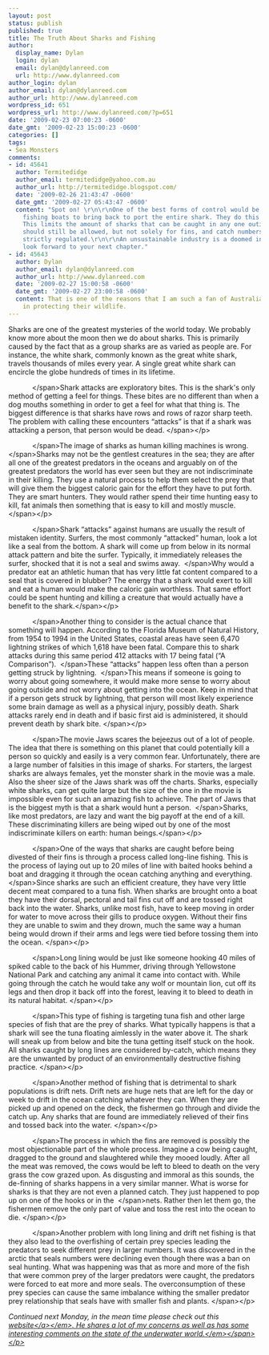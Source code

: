 ```yaml
---
layout: post
status: publish
published: true
title: The Truth About Sharks and Fishing
author:
  display_name: Dylan
  login: dylan
  email: dylan@dylanreed.com
  url: http://www.dylanreed.com
author_login: dylan
author_email: dylan@dylanreed.com
author_url: http://www.dylanreed.com
wordpress_id: 651
wordpress_url: http://www.dylanreed.com/?p=651
date: '2009-02-23 07:00:23 -0600'
date_gmt: '2009-02-23 15:00:23 -0600'
categories: []
tags:
- Sea Monsters
comments:
- id: 45641
  author: Termitedidge
  author_email: termitedidge@yahoo.com.au
  author_url: http://termitedidge.blogspot.com/
  date: '2009-02-26 21:43:47 -0600'
  date_gmt: '2009-02-27 05:43:47 -0600'
  content: "Spot on! \r\n\r\nOne of the best forms of control would be to require
    fishing boats to bring back to port the entire shark. They do this in Australia.
    This limits the amount of sharks that can be caught in any one outing. Shark fishing
    should still be allowed, but not solely for fins, and catch numbers should be
    strictly regulated.\r\n\r\nAn unsustainable industry is a doomed industry.\r\n\r\nI
    look forward to your next chapter."
- id: 45643
  author: Dylan
  author_email: dylan@dylanreed.com
  author_url: http://www.dylanreed.com
  date: '2009-02-27 15:00:58 -0600'
  date_gmt: '2009-02-27 23:00:58 -0600'
  content: That is one of the reasons that I am such a fan of Australia. They believe
    in protecting their wildlife.
---
```

<p>Sharks are one of the greatest mysteries of the world today. We probably know more about the moon then we do about sharks. This is primarily caused by the fact that as a group sharks are as varied as people are. For instance, the white shark, commonly known as the great white shark, travels thousands of miles every year. A single great white shark can encircle the globe hundreds of times in its lifetime.</p>
<p class="MsoNormal"><span><span>&nbsp;&nbsp;&nbsp;&nbsp;&nbsp;&nbsp;&nbsp;&nbsp;&nbsp;&nbsp;&nbsp; <&#47;span>Shark attacks are exploratory bites. This is the shark's only method of getting a feel for things. These bites are no different than when a dog mouths something in order to get a feel for what that thing is. The biggest difference is that sharks have rows and rows of razor sharp teeth. The problem with calling these encounters &ldquo;attacks&rdquo; is that if a shark was attacking a person, that person would be dead. <&#47;span><&#47;p></p>
<p class="MsoNormal"><span><span>&nbsp;&nbsp;&nbsp;&nbsp;&nbsp;&nbsp;&nbsp;&nbsp;&nbsp;&nbsp;&nbsp; <&#47;span>The image of sharks as human killing machines is wrong.<span>&nbsp; <&#47;span>Sharks may not be the gentlest creatures in the sea; they are after all one of the greatest predators in the oceans and arguably on of the greatest predators the world has ever seen but they are not indiscriminate in their killing. They use a natural process to help them select the prey that will give them the biggest caloric gain for the effort they have to put forth. They are smart hunters. They would rather spend their time hunting easy to kill, fat animals then something that is easy to kill and mostly muscle.<&#47;span><&#47;p></p>
<p class="MsoNormal"><span><span>&nbsp;&nbsp;&nbsp;&nbsp;&nbsp;&nbsp;&nbsp;&nbsp;&nbsp;&nbsp;&nbsp; <&#47;span>Shark &ldquo;attacks&rdquo; against humans are usually the result of mistaken identity. Surfers, the most commonly &ldquo;attacked&rdquo; human, look a lot like a seal from the bottom. A shark will come up from below in its normal attack pattern and bite the surfer. Typically, it immediately releases the surfer, shocked that it is not a seal and swims away.<span>&nbsp; <&#47;span>Why would a predator eat an athletic human that has very little fat content compared to a seal that is covered in blubber? The energy that a shark would exert to kill and eat a human would make the caloric gain worthless. That same effort could be spent hunting and killing a creature that would actually have a benefit to the shark.<&#47;span><&#47;p></p>
<p class="MsoNormal"><span><span>&nbsp;&nbsp;&nbsp;&nbsp;&nbsp;&nbsp;&nbsp;&nbsp;&nbsp;&nbsp;&nbsp; <&#47;span>Another thing to consider is the actual chance that something will happen. According to the Florida Museum of Natural History, from 1954 to 1994 in the United States, coastal areas have seen 6,470 lightning strikes of which 1,618 have been fatal. Compare this to shark attacks during this same period 412 attacks with 17 being fatal (&ldquo;A Comparison&rdquo;).<span>&nbsp; <&#47;span>These &ldquo;attacks&rdquo; happen less often than a person getting struck by lightning.<span>&nbsp; <&#47;span>This means if someone is going to worry about going somewhere, it would make more sense to worry about going outside and not worry about getting into the ocean. Keep in mind that if a person gets struck by lightning, that person will most likely experience some brain damage as well as a physical injury, possibly death. Shark attacks rarely end in death and if basic first aid is administered, it should prevent death by shark bite. <&#47;span><&#47;p></p>
<p class="MsoNormal"><span><span>&nbsp;&nbsp;&nbsp;&nbsp;&nbsp;&nbsp;&nbsp;&nbsp;&nbsp;&nbsp;&nbsp; <&#47;span>The movie Jaws scares the bejeezus out of a lot of people. The idea that there is something on this planet that could potentially kill a person so quickly and easily is a very common fear. Unfortunately, there are a large number of falsities in this image of sharks. For starters, the largest sharks are always females, yet the monster shark in the movie was a male. Also the sheer size of the Jaws shark was off the charts. Sharks, especially white sharks, can get quite large but the size of the one in the movie is impossible even for such an amazing fish to achieve. The part of Jaws that is the biggest myth is that a shark would hunt a person.<span>&nbsp; <&#47;span>Sharks, like most predators, are lazy and want the big payoff at the end of a kill. These discriminating killers are being wiped out by one of the most indiscriminate killers on earth: human beings.<&#47;span><&#47;p></p>
<p class="MsoNormal"><span><span>&nbsp;&nbsp;&nbsp;&nbsp;&nbsp;&nbsp;&nbsp;&nbsp;&nbsp;&nbsp;&nbsp; <&#47;span>One of the ways that sharks are caught before being divested of their fins is through a process called long-line fishing. This is the process of laying out up to 20 miles of line with baited hooks behind a boat and dragging it through the ocean catching anything and everything.<span>&nbsp; <&#47;span>Since sharks are such an efficient creature, they have very little decent meat compared to a tuna fish. When sharks are brought onto a boat they have their dorsal, pectoral and tail fins cut off and are tossed right back into the water. Sharks, unlike most fish, have to keep moving in order for water to move across their gills to produce oxygen. Without their fins they are unable to swim and they drown, much the same way a human being would drown if their arms and legs were tied before tossing them into the ocean. <&#47;span><&#47;p></p>
<p class="MsoNormal"><span><span>&nbsp;&nbsp;&nbsp;&nbsp;&nbsp;&nbsp;&nbsp;&nbsp;&nbsp;&nbsp;&nbsp; <&#47;span>Long lining would be just like someone hooking 40 miles of spiked cable to the back of his Hummer, driving through Yellowstone National Park and catching any animal it came into contact with. While going through the catch he would take any wolf or mountain lion, cut off its legs and then drop it back off into the forest, leaving it to bleed to death in its natural habitat. <&#47;span><&#47;p></p>
<p class="MsoNormal"><span><span>&nbsp;&nbsp;&nbsp;&nbsp;&nbsp;&nbsp;&nbsp;&nbsp;&nbsp;&nbsp;&nbsp; <&#47;span>This type of fishing is targeting tuna fish and other large species of fish that are the prey of sharks. What typically happens is that a shark will see the tuna floating aimlessly in the water above it. The shark will sneak up from below and bite the tuna getting itself stuck on the hook. All sharks caught by long lines are considered by-catch, which means they are the unwanted by product of an environmentally destructive fishing practice. <&#47;span><&#47;p></p>
<p class="MsoNormal"><span><span>&nbsp;&nbsp;&nbsp;&nbsp;&nbsp;&nbsp;&nbsp;&nbsp;&nbsp;&nbsp;&nbsp; <&#47;span>Another method of fishing that is detrimental to shark populations is drift nets. Drift nets are huge nets that are left for the day or week to drift in the ocean catching whatever they can. When they are picked up and opened on the deck, the fishermen go through and divide the catch up. Any sharks that are found are immediately relieved of their fins and tossed back into the water. <&#47;span><&#47;p></p>
<p class="MsoNormal"><span><span>&nbsp;&nbsp;&nbsp;&nbsp;&nbsp;&nbsp;&nbsp;&nbsp;&nbsp;&nbsp;&nbsp; <&#47;span>The process in which the fins are removed is possibly the most objectionable part of the whole process. Imagine a cow being caught, dragged to the ground and slaughtered while they mooed loudly. After all the meat was removed, the cows would be left to bleed to death on the very grass the cow grazed upon. As disgusting and immoral as this sounds, the de-finning of sharks happens in a very similar manner. What is worse for sharks is that they are not even a planned catch. They just happened to pop up on one of the hooks or in the<span>&nbsp; <&#47;span>nets. Rather then let them go, the fishermen remove the only part of value and toss the rest into the ocean to die. <&#47;span><&#47;p></p>
<p class="MsoNormal"><span><span>&nbsp;&nbsp;&nbsp;&nbsp;&nbsp;&nbsp;&nbsp;&nbsp;&nbsp;&nbsp;&nbsp; <&#47;span>Another problem with long lining and drift net fishing is that they also lead to the overfishing of certain prey species leading the predators to seek different prey in larger numbers. It was discovered in the arctic that seals numbers were declining even though there was a ban on seal hunting. What was happening was that as more and more of the fish that were common prey of the larger predators were caught, the predators were forced to eat more and more seals. The overconsumption of these prey species can cause the same imbalance withing the smaller predator prey relationship that seals have with smaller fish and plants.&nbsp;<&#47;span><&#47;p></p>
<p class="MsoNormal"><span><em>Continued next Monday, in the mean time please check out this <a href="http:&#47;&#47;termitedidge.blogspot.com&#47;">website<&#47;a><&#47;em><em>. He shares a lot of my concerns as well as has some interesting comments on the state of the underwater world.<&#47;em><&#47;span><&#47;p></p>
